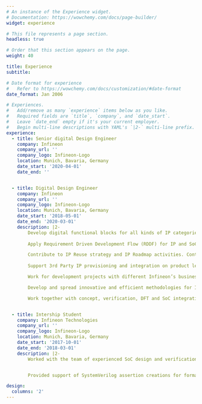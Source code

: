 ```yaml
---
# An instance of the Experience widget.
# Documentation: https://wowchemy.com/docs/page-builder/
widget: experience

# This file represents a page section.
headless: true

# Order that this section appears on the page.
weight: 40

title: Experience
subtitle:

# Date format for experience
#   Refer to https://wowchemy.com/docs/customization/#date-format
date_format: Jan 2006

# Experiences.
#   Add/remove as many `experience` items below as you like.
#   Required fields are `title`, `company`, and `date_start`.
#   Leave `date_end` empty if it's your current employer.
#   Begin multi-line descriptions with YAML's `|2-` multi-line prefix.
experience:
  - title: Senior digital Design Engineer
    company: Infineon
    company_url: ''
    company_logo: Infineon-Logo
    location: Munich, Bavaria, Germany
    date_start: '2020-04-01'
    date_end: ''


  - title: Digital Design Engineer
    company: Infineon
    company_url: ''
    company_logo: Infineon-Logo
    location: Munich, Bavaria, Germany
    date_start: '2018-05-01'
    date_end: '2020-03-01'
    description: |2-
        Develop digital functional blocks for all kinds of IP categories (communication, safety, control etc.).
        
        Apply Requirement Driven Development Flow (RDDF) for IP and SoC development.

        Contribute to IP Reuse strategy and IP Roadmap activities. Continuously maintain and advance IP portfolio.
        
        Support 3rd Party IP provisioning and integration on product level.

        Work for development projects with different Infineon’s business lines. 

        Develop and spread innovative and efficient methodologies for IP development and integration based on internal and external tools.

        Work together with concept, verification, DFT and SoC integration engineers.


  - title: Intership Student
    company: Infineon Technologies
    company_url: ''
    company_logo: Infineon-Logo
    location: Munich, Bavaria, Germany
    date_start: '2017-10-01'
    date_end: '2018-03-01'
    description: |2-
        Worked with the team of experienced SoC design and verification engineers on functional verification tasks. 


        Provided support of SystemVerilog assertion creations for formal verification in on-going projects.

design:
  columns: '2'
---
```

